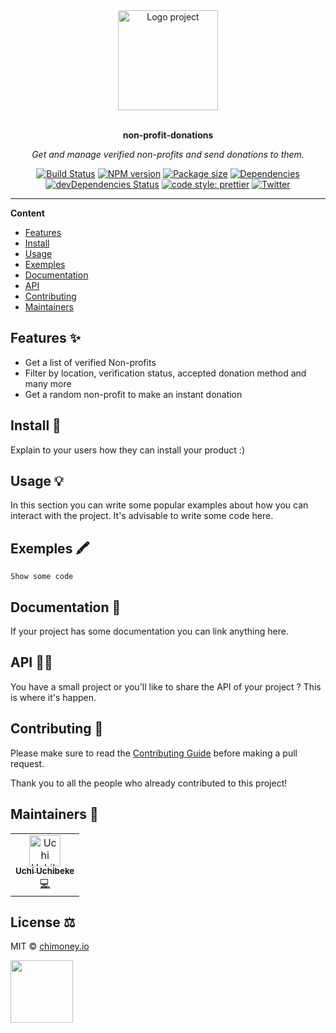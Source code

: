 <div align="center">
  <a href="#">
  	<img src="https://media.giphy.com/media/ONPuqEOr8BHr3AfHDE/giphy.gif" alt="Logo project" height="160" />
  </a>
  <br>
  <br>
  <p>
    <b>non-profit-donations</b>
  </p>
  <p>
     <i>Get and manage verified non-profits and send donations to them.</i>
  </p>
  <p>

[![Build Status](https://travis-ci.com/uchibeke/non-profit-donations.svg?branch=master)](https://travis-ci.com/uchibeke/non-profit-donations)
[![NPM version](https://img.shields.io/npm/v/non-profit-donations?style=flat-square)](https://img.shields.io/npm/v/non-profit-donations?style=flat-square)
[![Package size](https://img.shields.io/bundlephobia/min/non-profit-donations)](https://img.shields.io/bundlephobia/min/non-profit-donations)
[![Dependencies](https://img.shields.io/david/uchibeke/non-profit-donations.svg?style=popout-square)](https://david-dm.org/uchibeke/non-profit-donations)
[![devDependencies Status](https://david-dm.org/uchibeke/non-profit-donations/dev-status.svg?style=flat-square)](https://david-dm.org/uchibeke/non-profit-donations?type=dev)
[![code style: prettier](https://img.shields.io/badge/code_style-prettier-ff69b4.svg?style=flat-square)](https://github.com/prettier/prettier)
[![Twitter](https://img.shields.io/twitter/follow/luctstt.svg?label=Follow&style=social)](https://twitter.com/chimoney_io)

  </p>
</div>

---

**Content**

- [Features](##features)
- [Install](##install)
- [Usage](##usage)
- [Exemples](##exemples)
- [Documentation](##documentation)
- [API](##Api)
- [Contributing](##contributing)
- [Maintainers](##maintainers)

## Features ✨

- Get a list of verified Non-profits
- Filter by location, verification status, accepted donation method and many more
- Get a random non-profit to make an instant donation

## Install 🐙

Explain to your users how they can install your product :)

## Usage 💡

In this section you can write some popular examples about how you can interact with the project. It's advisable to write some code here.

## Exemples 🖍

```
Show some code
```

## Documentation 📄

If your project has some documentation you can link anything here.

## API 👩‍💻

You have a small project or you'll like to share the API of your project ? This is where it's happen.

## Contributing 🍰

Please make sure to read the [Contributing Guide]() before making a pull request.

Thank you to all the people who already contributed to this project!

## Maintainers 👷

<table>
  <tr>
    <td align="center"><a href="https://github.com/uchibeke"><img src="https://avatars.githubusercontent.com/u/5677552?v=4" width="50px;" alt="Uchi Uchibeke"/><br /><sub><b>Uchi Uchibeke</b></sub></a><br /><a href="#" title="Code">💻</a></td>
  </tr>
</table>

## License ⚖️

MIT © [chimoney.io](https://chimoney.io)

<img align="left" height="100" src="https://res.cloudinary.com/africahacks/image/upload/v1606074022/chimoney/Purple-100_z05fgn.jpg" />
